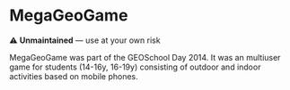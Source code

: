 # MegaGeoGame

⚠️ **Unmaintained** — use at your own risk

MegaGeoGame was part of the GEOSchool Day 2014. It was an multiuser game for students (14-16y, 16-19y) consisting of outdoor and indoor activities based on mobile phones.
